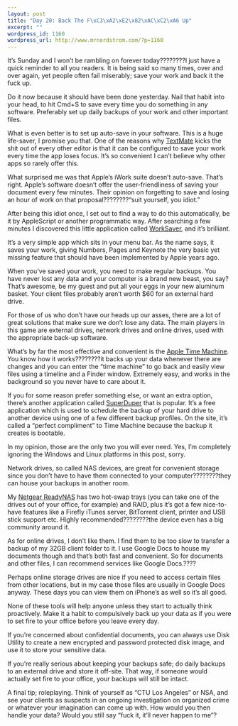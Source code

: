```yaml
--- 
layout: post
title: "Day 20: Back The F\xC3\xA2\xE2\x82\xAC\xC2\xA6 Up"
excerpt: ""
wordpress_id: 1160
wordpress_url: http://www.mrnordstrom.com/?p=1160
---
```

<p>It&rsquo;s Sunday and I won&rsquo;t be rambling on forever today????????I just have a quick reminder to all you readers. It is being said so many times, over and over again, yet people often fail miserably; save your work and back it the fuck up.</p>
<!--more-->
<p>Do it now because it should have been done yesterday. Nail that habit into your head, to hit Cmd+S to save every time you do something in any software. Preferably set up daily backups of your work and other important files.</p>
<p>What is even better is to set up auto-save in your software. This is a huge life-saver, I promise you that. One of the reasons why <a href="http://macromates.com/">TextMate</a> kicks the shit out of every other editor is that it can be configured to save your work every time the app loses focus. It&rsquo;s so convenient I can&rsquo;t believe why other apps so rarely offer this.</p>
<p>What surprised me was that Apple&rsquo;s iWork suite doesn&rsquo;t auto-save. That&rsquo;s right. Apple&rsquo;s software doesn&rsquo;t offer the user-friendliness of saving your document every few minutes. Their opinion on forgetting to save and losing an hour of work on that proposal????????&ldquo;suit yourself, you idiot.&rdquo;</p>
<p>After being this idiot once, I set out to find a way to do this automatically, be it by AppleScript or another programmatic way. After searching a few minutes I discovered this little application called <a href="http://www.neitri.com/worksaver/">WorkSaver</a>, and it&rsquo;s brilliant.</p>
<p>It&rsquo;s a very simple app which sits in your menu bar. As the name says, it saves your work, giving Numbers, Pages and Keynote the very basic yet missing feature that should have been implemented by Apple years ago.</p>
<p>When you&rsquo;ve saved your work, you need to make regular backups. You have never lost any data and your computer is a brand new beast, you say? That&rsquo;s awesome, be my guest and put all your eggs in your new aluminum basket. Your client files probably aren&rsquo;t worth $60 for an external hard drive.</p>
<p>For those of us who don&rsquo;t have our heads up our asses, there are a lot of great solutions that make sure we don&rsquo;t lose any data. The main players in this game are external drives, network drives and online drives, used with the appropriate back-up software.</p>
<p>What&rsquo;s by far the most effective and convenient is the <a href="http://www.apple.com/macosx/what-is-macosx/time-machine.html">Apple Time Machine</a>. You know how it works????????it backs up your data whenever there are changes and you can enter the &ldquo;time machine&rdquo; to go back and easily view files using a timeline and a Finder window. Extremely easy, and works in the background so you never have to care about it.</p>
<p>If you for some reason prefer something else, or want an extra option, there&rsquo;s another application called <a href="http://www.shirt-pocket.com/SuperDuper/SuperDuperDescription.html">SuperDuper</a> that is popular. It&rsquo;s a free application which is used to schedule the backup of your hard drive to another device using one of a few different backup profiles. On the site, it&rsquo;s called a &ldquo;perfect compliment&rdquo; to Time Machine because the backup it creates is bootable.</p>
<p>In my opinion, those are the only two you will ever need. Yes, I&rsquo;m completely ignoring the Windows and Linux platforms in this post, sorry.</p>
<p>Network drives, so called NAS devices, are great for convenient storage since you don&rsquo;t have to have them connected to your computer????????they can house your backups in another room.</p>
<p>My <a href="http://www.netgear.com/Products/Storage/ReadyNASDuo.aspx">Netgear ReadyNAS</a> has two hot-swap trays (you can take one of the drives out of your office, for example) and RAID, plus it&rsquo;s got a few nice-to-have features like a Firefly iTunes server, BitTorrent client, printer and USB stick support etc. Highly recommended????????the device even has a big community around it.</p>
<p>As for online drives, I don&rsquo;t like them. I find them to be too slow to transfer a backup of my 32GB client folder to it. I use Google Docs to house my documents though and that&rsquo;s both fast and convenient. So for documents and other files, I can recommend services like Google Docs.<span class="Apple-converted-space">????</span></p>
<p>Perhaps online storage drives are nice if you need to access certain files from other locations, but in my case those files are usually in Google Docs anyway. These days you can view them on iPhone&rsquo;s as well so it&rsquo;s all good.</p>
<p>None of these tools will help anyone unless they start to actually think proactively. Make it a habit to compulsively back up your data as if you were to set fire to your office before you leave every day.</p>
<p>If you&rsquo;re concerned about confidential documents, you can always use Disk Utility to create a new encrypted and password protected disk image, and use it to store your sensitive data.</p>
<p>If you&rsquo;re really serious about keeping your backups safe; do daily backups to an external drive and store it off-site. That way, if someone would actually set fire to your office, your backups will still be intact.</p>
<p>A final tip; roleplaying. Think of yourself as &ldquo;CTU Los Angeles&rdquo; or NSA, and see your clients as suspects in an ongoing investigation on organized crime or whatever your imagination can come up with. How would you then handle your data? Would you still say &ldquo;fuck it, it&rsquo;ll never happen to me&rdquo;?</p>
